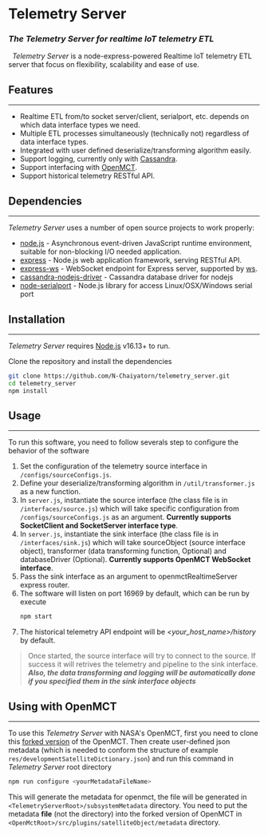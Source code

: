 # Telemetry Server
### _The Telemetry Server for realtime IoT telemetry ETL_
&nbsp;
_Telemetry Server_ is a node-express-powered Realtime IoT telemetry ETL server that focus on flexibility, scalability and ease of use.

## Features
___
- Realtime ETL from/to socket server/client, serialport, etc. depends on which data interface types we need.
- Multiple ETL processes simultaneously (technically not) regardless of data interface types.
- Integrated with user defined deserialize/transforming algorithm easily.
- Support logging, currently only with [Cassandra].
- Support interfacing with [OpenMCT].
- Support historical telemetry RESTful API.

## Dependencies
___
_Telemetry Server_ uses a number of open source projects to work properly:

- [node.js] - Asynchronous event-driven JavaScript runtime environment, suitable for non-blocking I/O needed application.
- [express] - Node.js web application framework, serving RESTful API.
- [express-ws] - WebSocket endpoint for Express server, supported by [ws].
- [cassandra-nodejs-driver] - Cassandra database driver for nodejs
- [node-serialport] - Node.js library for access Linux/OSX/Windows serial port
  
## Installation
___
_Telemetry Server_ requires [Node.js](https://nodejs.org/) v16.13+ to run.

Clone the repository and install the dependencies

```sh
git clone https://github.com/N-Chaiyatorn/telemetry_server.git
cd telemetry_server
npm install
```

## Usage
___
To run this software, you need to follow severals step to configure the behavior of the software
1. Set the configuration of the telemetry source interface in `/configs/sourceConfigs.js`.
2. Define your deserialize/transforming algorithm in `/util/transformer.js` as a new function.
3. In `server.js`, instantiate the source interface (the class file is in `/interfaces/source.js`) which will take specific configuration from `/configs/sourceConfigs.js` as an argument. __Currently supports SocketClient and SocketServer interface type__.
4. In `server.js`, instantiate the sink interface (the class file is in `/interfaces/sink.js`) which will take sourceObject (source interface object), transformer (data transforming function, Optional) and databaseDriver (Optional). __Currently supports OpenMCT WebSocket interface__.
5. Pass the sink interface as an argument to openmctRealtimeServer express router.
6. The software will listen on port 16969 by default, which can be run by execute
   ```sh
   npm start
   ```
7. The historical telemetry API endpoint will be _<your_host_name>/history_ by default.

> Once started, the source interface will try to connect to the source. If success it will retrives the telemetry and pipeline to the sink interface. **_Also, the data transforming and logging will be automatically done if you specified them in the sink interface objects_**

## Using with OpenMCT
___
To use this _Telemetry Server_ with NASA's OpenMCT, first you need to clone this [forked version] of the OpenMCT. 
Then create user-defined json metadata (which is needed to conform the structure of example `res/developmentSatelliteDictionary.json`) and run this command in _Telemetry Server_ root directory
   ```sh
   npm run configure <yourMetadataFileName>
   ```
This will generate the metadata for openmct, the file will be generated in `<TelemetryServerRoot>/subsystemMetadata` directory. You need to put the metadata __file__ (not the directory) into the forked version of OpenMCT in `<OpenMctRoot>/src/plugins/satelliteObject/metadata` directory.

[//]: # (References)
   [node.js]: <http://nodejs.org>
   [express]: <http://expressjs.com>
   [OpenMCT]: <https://github.com/nasa/openmct>
   [Cassandra]: <https://cassandra.apache.org/_/index.html>
   [express-ws]: <https://github.com/HenningM/express-ws>
   [ws]: <https://github.com/websockets/ws>
   [Cassandra-nodejs-driver]: <https://github.com/datastax/nodejs-driver>
   [node-serialport]: <https://github.com/serialport/node-serialport>
   [forked version]: <https://github.com/N-Chaiyatorn/openmct>